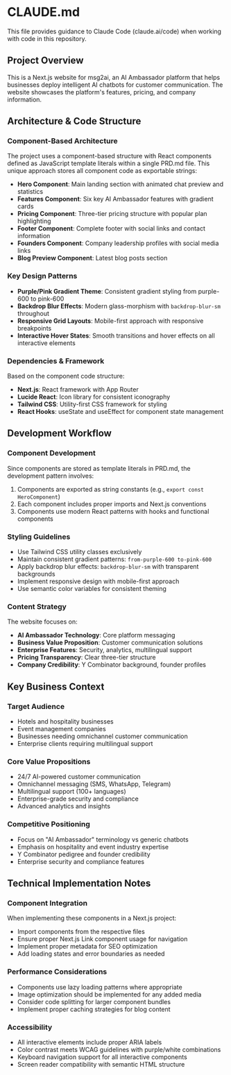 # CLAUDE.md

This file provides guidance to Claude Code (claude.ai/code) when working with code in this repository.

## Project Overview

This is a Next.js website for msg2ai, an AI Ambassador platform that helps businesses deploy intelligent AI chatbots for customer communication. The website showcases the platform's features, pricing, and company information.

## Architecture & Code Structure

### Component-Based Architecture
The project uses a component-based structure with React components defined as JavaScript template literals within a single PRD.md file. This unique approach stores all component code as exportable strings:

- **Hero Component**: Main landing section with animated chat preview and statistics
- **Features Component**: Six key AI Ambassador features with gradient cards
- **Pricing Component**: Three-tier pricing structure with popular plan highlighting
- **Footer Component**: Complete footer with social links and contact information
- **Founders Component**: Company leadership profiles with social media links
- **Blog Preview Component**: Latest blog posts section

### Key Design Patterns
- **Purple/Pink Gradient Theme**: Consistent gradient styling from purple-600 to pink-600
- **Backdrop Blur Effects**: Modern glass-morphism with `backdrop-blur-sm` throughout
- **Responsive Grid Layouts**: Mobile-first approach with responsive breakpoints
- **Interactive Hover States**: Smooth transitions and hover effects on all interactive elements

### Dependencies & Framework
Based on the component code structure:
- **Next.js**: React framework with App Router
- **Lucide React**: Icon library for consistent iconography
- **Tailwind CSS**: Utility-first CSS framework for styling
- **React Hooks**: useState and useEffect for component state management

## Development Workflow

### Component Development
Since components are stored as template literals in PRD.md, the development pattern involves:

1. Components are exported as string constants (e.g., `export const HeroComponent`)
2. Each component includes proper imports and Next.js conventions
3. Components use modern React patterns with hooks and functional components

### Styling Guidelines
- Use Tailwind CSS utility classes exclusively
- Maintain consistent gradient patterns: `from-purple-600 to-pink-600`
- Apply backdrop blur effects: `backdrop-blur-sm` with transparent backgrounds
- Implement responsive design with mobile-first approach
- Use semantic color variables for consistent theming

### Content Strategy
The website focuses on:
- **AI Ambassador Technology**: Core platform messaging
- **Business Value Proposition**: Customer communication solutions
- **Enterprise Features**: Security, analytics, multilingual support
- **Pricing Transparency**: Clear three-tier structure
- **Company Credibility**: Y Combinator background, founder profiles

## Key Business Context

### Target Audience
- Hotels and hospitality businesses
- Event management companies  
- Businesses needing omnichannel customer communication
- Enterprise clients requiring multilingual support

### Core Value Propositions
- 24/7 AI-powered customer communication
- Omnichannel messaging (SMS, WhatsApp, Telegram)
- Multilingual support (100+ languages)
- Enterprise-grade security and compliance
- Advanced analytics and insights

### Competitive Positioning
- Focus on "AI Ambassador" terminology vs generic chatbots
- Emphasis on hospitality and event industry expertise
- Y Combinator pedigree and founder credibility
- Enterprise security and compliance features

## Technical Implementation Notes

### Component Integration
When implementing these components in a Next.js project:
- Import components from the respective files
- Ensure proper Next.js Link component usage for navigation
- Implement proper metadata for SEO optimization
- Add loading states and error boundaries as needed

### Performance Considerations
- Components use lazy loading patterns where appropriate
- Image optimization should be implemented for any added media
- Consider code splitting for larger component bundles
- Implement proper caching strategies for blog content

### Accessibility
- All interactive elements include proper ARIA labels
- Color contrast meets WCAG guidelines with purple/white combinations
- Keyboard navigation support for all interactive components
- Screen reader compatibility with semantic HTML structure